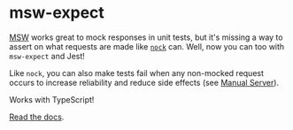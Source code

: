 # msw-expect

[MSW](https://mswjs.io/) works great to mock responses in unit tests, but it's missing a way to assert on what requests are made like [`nock`](https://github.com/nock/nock) can. Well, now you can too with `msw-expect` and Jest!

Like `nock`, you can also make tests fail when any non-mocked request occurs to increase reliability and reduce side effects (see [Manual Server](https://andersdjohnson.github.io/msw-expect/#manual-server)).

Works with TypeScript!

[Read the docs](https://andersdjohnson.github.io/msw-expect/).
